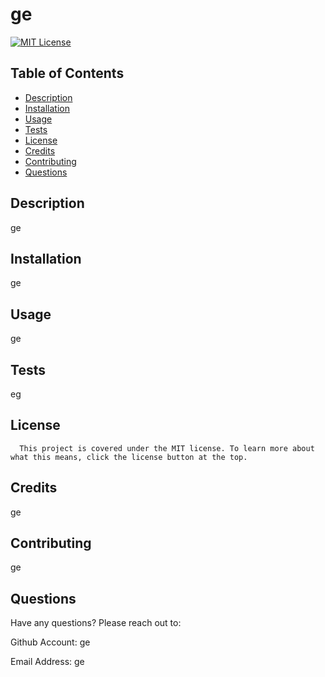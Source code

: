 # ge
  [![MIT License](https://img.shields.io/badge/License-MIT-yellow.svg)](https://www.mit.edu/~amini/LICENSE.md)

  ## Table of Contents
  - [Description](#description)
  - [Installation](#installation)
  - [Usage](#usage)
  - [Tests](#tests)
  - [License](#license)
  - [Credits](#credits)
  - [Contributing](#contributing)
  - [Questions](#questions)

  ## Description
  ge

  ## Installation
  ge
  
  ## Usage
  ge

  ## Tests
  eg

  ## License
  
      This project is covered under the MIT license. To learn more about what this means, click the license button at the top.

  ## Credits
  ge

  ## Contributing
  ge

  ## Questions
  Have any questions? Please reach out to:

  Github Account: ge

  Email Address: ge
